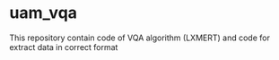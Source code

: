 # uam_vqa
This repository contain code of VQA algorithm (LXMERT) and code for extract data in correct format
